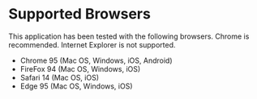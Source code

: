 # Supported Browsers

This application has been tested with the following browsers. Chrome is recommended. Internet Explorer is not supported.

- Chrome 95 (Mac OS, Windows, iOS, Android)
- FireFox 94 (Mac OS, Windows, iOS)
- Safari 14 (Mac OS, iOS)
- Edge 95 (Mac OS, Windows, iOS)
